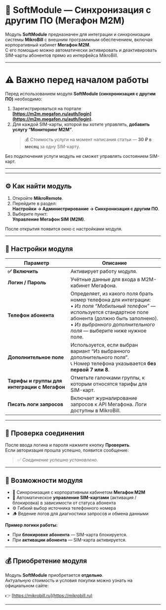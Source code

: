 
# 🧩 SoftModule — Синхронизация с другим ПО (Мегафон M2M)

Модуль **SoftModule** предназначен для интеграции и синхронизации системы **MikroBill** с внешним программным обеспечением, включая корпоративный кабинет **Мегафон M2M**.  
С его помощью можно автоматически активировать и деактивировать SIM-карты абонентов прямо из интерфейса MikroBill.

---

# ⚠️ Важно перед началом работы

Перед использованием модуля **SoftModule (синхронизация с другим ПО)** необходимо:

1. Зарегистрироваться на портале **[https://m2m.megafon.ru/auth/login](https://m2m.megafon.ru/auth/login)**.  
2. Для каждой SIM-карты, которой вы хотите управлять, **добавить услугу “Мониторинг М2М”**.  
   > 💰 Стоимость услуги на момент написания статьи — **30 ₽ в месяц** за одну SIM-карту.

Без подключения услуги модуль не сможет управлять состоянием SIM-карт.

---


---

## ⚙️ Как найти модуль

1. Откройте **MikroRemote**.  
2. Перейдите в раздел:  
   **Настройки → Администрирование → Синхронизация с другим ПО**.  
3. Выберите пункт:  
   **Управление Мегафон SIM (M2M)**.  

После открытия появится окно с настройками модуля.

---

## 🔧 Настройки модуля

| Параметр | Описание |
|-----------|-----------|
| **✅ Включить** | Активирует работу модуля. |
| **Логин / Пароль** | Учётные данные для входа в M2M-кабинет Мегафона. |
| **Телефон абонента** | Определяет, из какого поля брать номер телефона для интеграции: <br>• *Из поля “Мобильный телефон”* — используется стандартное поле абонента (должно быть заполнено). <br>• *Из выбранного дополнительного поля* — выберите ниже нужное поле. |
| **Дополнительное поле** | Используется, если выбран вариант “Из выбранного дополнительного поля”. <br>📞 Номер телефона указывается **без первой 7 или 8**. |
| **Тарифы и группы для интеграции с Мегафон** | Отметьте галочками группы, к которым относятся тарифы для SIM-карт. |
| **Писать логи запросов** | Включает журналирование запросов к API Мегафона. Логи доступны в MikroBill. |

---

## 🧪 Проверка соединения

После ввода логина и пароля нажмите кнопку **Проверить**.  
Если авторизация прошла успешно, появится сообщение:

> ✅ *Соединение успешно установлено.*

---

## 📡 Возможности модуля

- 🔄 Синхронизация с корпоративным кабинетом **Мегафон M2M**  
- 📱 Автоматическое **управление SIM-картами** (активация / блокировка) в зависимости от статуса абонента  
- ⚙️ Гибкий выбор источника телефонного номера  
- 🪵 Ведение логов для диагностики запросов и обмена данными  

**Пример логики работы:**
- При **блокировке абонента** — SIM-карта блокируется.  
- При **активации абонента** — SIM-карта активируется.  

---

## 💰 Приобретение модуля

Модуль **SoftModule** приобретается **отдельно**.  
Актуальную стоимость и условия покупки можно узнать на официальном сайте:

👉 [https://mikrobill.ru](https://mikrobill.ru)

---


